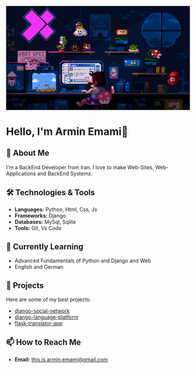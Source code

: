 <img src="programming.gif" />

# Hello, I'm Armin Emami👋

<!-- ![Profile Views](https://komarev.com/ghpvc/?username=this-is-armin&color=blue) -->

## 🚀 About Me
I'm a BackEnd Developer from Iran. I love to make Web-Sites, Web-Applications and BackEnd Systems.

## 🛠️ Technologies & Tools
- **Languages:** Python, Html, Css, Js
- **Frameworks:** Django
- **Databases:** MySql, Sqlite
- **Tools:** Git, Vs Code

## 🌱 Currently Learning
- Advanced Fundamentals of Python and Django and Web
- English and German

## 💼 Projects
Here are some of my best projects:

- [django-social-network](https://github.com/this-is-armin/django-social-network)
- [django-language-platform](https://github.com/this-is-armin/django-language-platform)
- [flask-translator-app](https://github.com/this-is-armin/flask-translator-app.git)

## 📫 How to Reach Me
- **Email:** this.is.armin.emami@gmail.com

